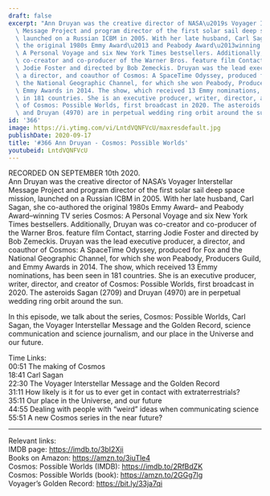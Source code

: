 ```yaml
---
draft: false
excerpt: "Ann Druyan was the creative director of NASA\u2019s Voyager Interstellar\
  \ Message Project and program director of the first solar sail deep space mission,\
  \ launched on a Russian ICBM in 2005. With her late husband, Carl Sagan, she co-authored\
  \ the original 1980s Emmy Award\u2013 and Peabody Award\u2013winning TV series Cosmos:\
  \ A Personal Voyage and six New York Times bestsellers. Additionally, Druyan was\
  \ co-creator and co-producer of the Warner Bros. feature film Contact, starring\
  \ Jodie Foster and directed by Bob Zemeckis. Druyan was the lead executive producer,\
  \ a director, and coauthor of Cosmos: A SpaceTime Odyssey, produced for Fox and\
  \ the National Geographic Channel, for which she won Peabody, Producers Guild, and\
  \ Emmy Awards in 2014. The show, which received 13 Emmy nominations, has been seen\
  \ in 181 countries. She is an executive producer, writer, director, and creator\
  \ of Cosmos: Possible Worlds, first broadcast in 2020. The asteroids Sagan (2709)\
  \ and Druyan (4970) are in perpetual wedding ring orbit around the sun."
id: '366'
image: https://i.ytimg.com/vi/LntdVQNFVcU/maxresdefault.jpg
publishDate: 2020-09-17
title: '#366 Ann Druyan - Cosmos: Possible Worlds'
youtubeid: LntdVQNFVcU
---
```

RECORDED ON SEPTEMBER 10th 2020.  
Ann Druyan was the creative director of NASA’s Voyager Interstellar Message Project and program director of the first solar sail deep space mission, launched on a Russian ICBM in 2005. With her late husband, Carl Sagan, she co-authored the original 1980s Emmy Award– and Peabody Award–winning TV series Cosmos: A Personal Voyage and six New York Times bestsellers. Additionally, Druyan was co-creator and co-producer of the Warner Bros. feature film Contact, starring Jodie Foster and directed by Bob Zemeckis. Druyan was the lead executive producer, a director, and coauthor of Cosmos: A SpaceTime Odyssey, produced for Fox and the National Geographic Channel, for which she won Peabody, Producers Guild, and Emmy Awards in 2014. The show, which received 13 Emmy nominations, has been seen in 181 countries. She is an executive producer, writer, director, and creator of Cosmos: Possible Worlds, first broadcast in 2020. The asteroids Sagan (2709) and Druyan (4970) are in perpetual wedding ring orbit around the sun.

In this episode, we talk about the series, Cosmos: Possible Worlds, Carl Sagan, the Voyager Interstellar Message and the Golden Record, science communication and science journalism, and our place in the Universe and our future.

Time Links:  
00:51  The making of Cosmos  
18:41  Carl Sagan  
22:30  The Voyager Interstellar Message and the Golden Record  
31:11  How likely is it for us to ever get in contact with extraterrestrials?  
35:11  Our place in the Universe, and our future  
44:55  Dealing with people with “weird” ideas when communicating science  
55:51  A new Cosmos series in the near future?

---

Relevant links:  
IMDB page: https://imdb.to/3bI2Xji  
Books on Amazon: https://amzn.to/3iuTle4  
Cosmos: Possible Worlds (IMDB): https://imdb.to/2RfBdZK  
Cosmos: Possible Worlds (book): https://amzn.to/2GGg7lg  
Voyager’s Golden Record: https://bit.ly/33ja7qi
